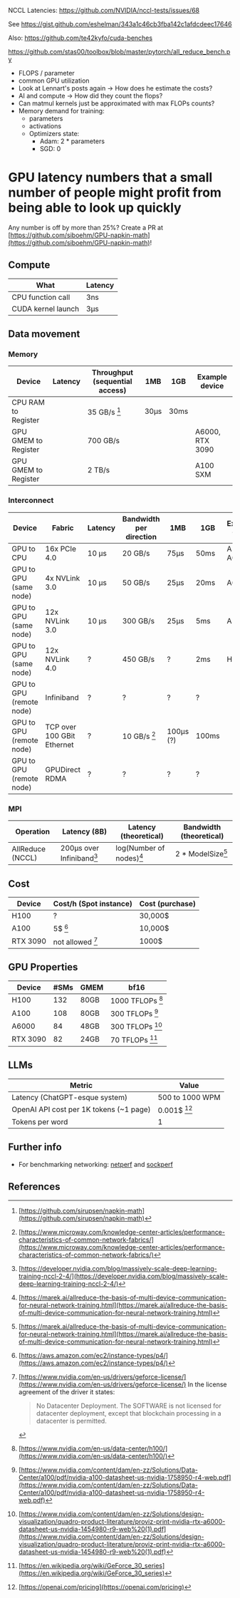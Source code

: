 NCCL Latencies: https://github.com/NVIDIA/nccl-tests/issues/68

See https://gist.github.com/eshelman/343a1c46cb3fba142c1afdcdeec17646

Also: https://github.com/te42kyfo/cuda-benches

https://github.com/stas00/toolbox/blob/master/pytorch/all_reduce_bench.py

- FLOPS / parameter
- common GPU utilization
- Look at Lennart's posts again -> How does he estimate the costs?
- AI and compute -> How did they count the flops?
- Can matmul kernels just be approximated with max FLOPs counts?
- Memory demand for training:
    - parameters 
    - activations
    - Optimizers state:
        - Adam: 2 * parameters
        - SGD: 0

# GPU latency numbers that a small number of people might profit from being able to look up quickly

Any number is off by more than 25%? Create a PR at [https://github.com/siboehm/GPU-napkin-math](https://github.com/siboehm/GPU-napkin-math)!

## Compute

| What               | Latency |
|--------------------|---------|
| CPU function call  | 3ns     |
| CUDA kernel launch | 3μs     |


## Data movement

### Memory

| Device               | Latency | Throughput (sequential access) | 1MB  | 1GB  | Example device  |
|----------------------|---------|--------------------------------|------|------|-----------------|
| CPU RAM to Register  |         | 35 GB/s [^sirupsenNapkin]      | 30μs | 30ms |                 |
| GPU GMEM to Register |         | 700 GB/s                       |      |      | A6000, RTX 3090 |
| GPU GMEM to Register |         | 2 TB/s                         |      |      | A100 SXM        |

### Interconnect

| Device                   | Fabric                     | Latency | Bandwidth per direction  | 1MB       | 1GB   | Example GPUs |
|--------------------------|----------------------------|---------|--------------------------|-----------|-------|--------------|
| GPU to CPU               | 16x PCIe 4.0               | 10 μs   | 20 GB/s                  | 75μs      | 50ms  | A100, A6000  |
| GPU to GPU (same node)   | 4x NVLink 3.0              | 10 μs   | 50 GB/s                  | 25μs      | 20ms  | A6000        |
| GPU to GPU (same node)   | 12x NVLink 3.0             | 10 μs   | 300 GB/s                 | 25μs      | 5ms   | A100         |
| GPU to GPU (same node)   | 12x NVLink 4.0             | ?       | 450 GB/s                 | ?         | 2ms   | H100         |
| GPU to GPU (remote node) | Infiniband                 | ?       | ?                        | ?         | ?     |              |
| GPU to GPU (remote node) | TCP over 100 GBit Ethernet | ?       | 10 GB/s [^100GbMellanox] | 100μs (?) | 100ms |              |
| GPU to GPU (remote node) | GPUDirect RDMA             | ?       | ?                        | ?         | ?     |              |

### MPI

| Operation        | Latency (8B)                   | Latency (theoretical)                 | Bandwidth (theoretical)         |
|------------------|--------------------------------|---------------------------------------|---------------------------------|
| AllReduce (NCCL) | 200μs over Infiniband[^NCCL24] | log(Number of nodes)[^marekAllReduce] | 2 \* ModelSize[^marekAllReduce] |

## Cost

| Device   | Cost/h (Spot instance)          | Cost (purchase) |
|----------|---------------------------------|-----------------|
| H100     | ?                               | 30,000$         |
| A100     | 5$ [^awsP4]                     | 10,000$         |
| RTX 3090 | not allowed [^consumerGpuCloud] | 1000$           |

## GPU Properties

| Device   | \#SMs | GMEM | bf16                         |
|----------|-------|------|------------------------------|
| H100     | 132   | 80GB | 1000 TFLOPs [^h100datasheet] |
| A100     | 108   | 80GB | 300 TFLOPs [^a100datasheet]  |
| A6000    | 84    | 48GB | 300 TFLOPs [^a6000datasheet] |
| RTX 3090 | 82    | 24GB | 70 TFLOPs [^rtx3090perf]     |

## LLMs

| Metric                                  | Value                   |
|-----------------------------------------|-------------------------|
| Latency (ChatGPT-esque system)          | 500 to 1000 WPM         |
| OpenAI API cost per 1K tokens (~1 page) | 0.001$ [^openaiPricing] |
| Tokens per word                         | 1                       |

## Further info
- For benchmarking networking: [netperf](https://github.com/HewlettPackard/netperf) and [sockperf](https://github.com/Mellanox/sockperf)

## References

[^sirupsenNapkin]: [https://github.com/sirupsen/napkin-math](https://github.com/sirupsen/napkin-math)
[^awsP4]: [https://aws.amazon.com/ec2/instance-types/p4/](https://aws.amazon.com/ec2/instance-types/p4/)
[^rtx3090perf]: [https://en.wikipedia.org/wiki/GeForce_30_series](https://en.wikipedia.org/wiki/GeForce_30_series)
[^consumerGpuCloud]: [https://www.nvidia.com/en-us/drivers/geforce-license/](https://www.nvidia.com/en-us/drivers/geforce-license/)
    In the license agreement of the driver it states:
    > No Datacenter Deployment. The SOFTWARE is not licensed for datacenter deployment, except that blockchain processing in a datacenter is permitted.

[^openaiPricing]: [https://openai.com/pricing](https://openai.com/pricing) 
[^100GbMellanox]: [https://www.microway.com/knowledge-center-articles/performance-characteristics-of-common-network-fabrics/](https://www.microway.com/knowledge-center-articles/performance-characteristics-of-common-network-fabrics/)
[^NCCL24]: [https://developer.nvidia.com/blog/massively-scale-deep-learning-training-nccl-2-4/](https://developer.nvidia.com/blog/massively-scale-deep-learning-training-nccl-2-4/)
[^marekAllReduce]: [https://marek.ai/allreduce-the-basis-of-multi-device-communication-for-neural-network-training.html](https://marek.ai/allreduce-the-basis-of-multi-device-communication-for-neural-network-training.html)
[^a6000datasheet]: [https://www.nvidia.com/content/dam/en-zz/Solutions/design-visualization/quadro-product-literature/proviz-print-nvidia-rtx-a6000-datasheet-us-nvidia-1454980-r9-web%20(1).pdf](https://www.nvidia.com/content/dam/en-zz/Solutions/design-visualization/quadro-product-literature/proviz-print-nvidia-rtx-a6000-datasheet-us-nvidia-1454980-r9-web%20(1).pdf)
[^a100datasheet]: [https://www.nvidia.com/content/dam/en-zz/Solutions/Data-Center/a100/pdf/nvidia-a100-datasheet-us-nvidia-1758950-r4-web.pdf](https://www.nvidia.com/content/dam/en-zz/Solutions/Data-Center/a100/pdf/nvidia-a100-datasheet-us-nvidia-1758950-r4-web.pdf)
[^h100datasheet]: [https://www.nvidia.com/en-us/data-center/h100/](https://www.nvidia.com/en-us/data-center/h100/)

